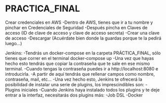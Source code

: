 # PRACTICA_FINAL

Crear credenciales en AWS
    -Dentro de AWS, tienes que ir a tu nombre y pinchar en Credenciales de Seguridad
    -Después pincha en Claves de acceso (ID de clave de acceso y clave de acceso secreta)
    -Crear una clave de acceso
    -Descargar (Acuérdate bien donde la guardas porque te la pedirá luego...)

Jenkins:
    -Tendrás un docker-compose en la carpeta PRÁCTICA_FINAL, sólo tienes que correr en el terminal docker-compose up
    -Una vez que hayas hecho esto tendrás que copiar la contraseña que te sale en ese mismo terminal.
    -Cuando tengas la contraseña puedes ir a http://localhost:8080 e introducirla.
    -A partir de aquí tendrás que rellenar campos como nombre, contraseña, mail, etc...
    -Una vez hecho esto, Jenkins te ofrecerá la posibilidad de instalar una serie de plugins, los imprescindibles son:
        -Plugins iniciales
    -Cuando Jenkins haya instalado todos los plugins y te deje entrar a la interfaz, necesitarás dos plugins más:
        -Job DSL
        -Docker